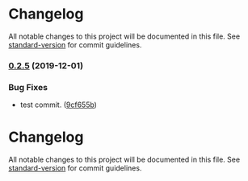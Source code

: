# Changelog

All notable changes to this project will be documented in this file. See [standard-version](https://github.com/conventional-changelog/standard-version) for commit guidelines.

### [0.2.5](https://github.com/gone-skiing/eslint-config/compare/v0.2.4...v0.2.5) (2019-12-01)


### Bug Fixes

* test commit. ([9cf655b](https://github.com/gone-skiing/eslint-config/commit/9cf655b54ff01f3c200ddc49c1b2c45642684510))

# Changelog

All notable changes to this project will be documented in this file. See [standard-version](https://github.com/conventional-changelog/standard-version) for commit guidelines.
